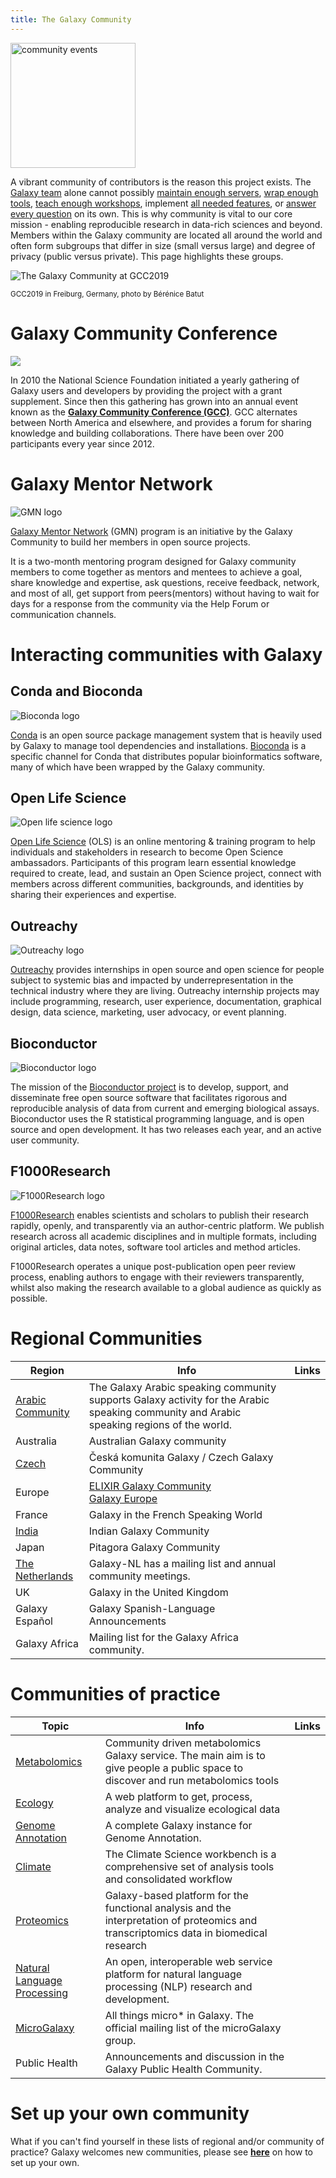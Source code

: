 ```yaml
---
title: The Galaxy Community
---
```


<img class="img-fluid float-right" src="/images/undraw-illustrations/community-events.svg" style="width:200px;" alt="community events" />

A vibrant community of contributors is the reason this project exists. The [Galaxy team](/galaxy-team/) alone cannot possibly [maintain enough servers](/use/), [wrap enough tools](https://toolshed.g2.bx.psu.edu/), [teach enough workshops](/events/), implement [all needed features](https://github.com/galaxyproject), or [answer every question](/support/) on its own. This is why community is vital to our core mission - enabling reproducible research in data-rich sciences and beyond. Members within the Galaxy community are located all around the world and often form subgroups that differ in size (small versus large) and degree of privacy (public versus private). This page highlights these groups.

<div class="img-fluid mx-auto trim-p">

![The Galaxy Community at GCC2019](/images/community/gcc2019-grouppicture.jpg)

<small>GCC2019 in Freiburg, Germany, photo by Bérénice Batut</small>
</div>

# Galaxy Community Conference

<img class="float-right" style="max-width: 16rem;" src="/images/events/gcc2021/gcc2021-logo-wide-trans.png">

In 2010 the National Science Foundation initiated a yearly gathering of Galaxy users and developers by providing the project with a grant supplement. Since then this gathering has grown into an annual event known as the **[Galaxy Community Conference (GCC)](/gcc/)**. GCC alternates between North America and elsewhere, and provides a forum for sharing knowledge and building collaborations. There have been over 200 participants every year since 2012.

# Galaxy Mentor Network

<img class="float-right" style="max-width: 15rem;" src="/images/logos/coloured_gmn_text_horizontal.png" alt="GMN logo" />

[Galaxy Mentor Network](https://galaxy-mentor-network.netlify.app/) (GMN) program is an initiative by the Galaxy Community to build her members in open source projects.

It is a two-month mentoring program designed for Galaxy community members to come together as mentors and mentees to achieve a goal, share knowledge and expertise, ask questions, receive feedback, network, and most of all, get support from peers(mentors) without having to wait for days for a response from the community via the Help Forum or communication channels. 

# Interacting communities with Galaxy

## Conda and Bioconda

<img class="float-right" style="max-width: 15rem;" src="/images/logos/bioconda_64.png" alt="Bioconda logo" />

[Conda](https://conda.io/docs/index.html) is an open source package management system that is heavily used by Galaxy to manage tool dependencies and installations. [Bioconda](https://bioconda.github.io/) is a specific channel for Conda that distributes popular bioinformatics software, many of which have been wrapped by the Galaxy community.

## Open Life Science 

<img class="float-right" style="max-width: 15rem;" src="/images/logos/open-life-science-logo.png" alt="Open life science logo" />

[Open Life Science](https://openlifesci.org/) (OLS) is an online mentoring & training program to help individuals and stakeholders in research to become Open Science ambassadors. Participants of this program learn essential knowledge required to create, lead, and sustain an Open Science project, connect with members across different communities, backgrounds, and identities by sharing their experiences and expertise.

## Outreachy

<img class="float-right" style="max-width: 15rem;" src="/images/logos/outreachy-logo.svg" alt="Outreachy logo" />

[Outreachy](https://www.outreachy.org/) provides internships in open source and open science for people subject to systemic bias and impacted by underrepresentation in the technical industry where they are living. Outreachy internship projects may include programming, research, user experience, documentation, graphical design, data science, marketing, user advocacy, or event planning.

## Bioconductor

<img class="float-right" style="max-width: 15rem;" src="/images/logos/BioconductorLogo.gif" alt="Bioconductor logo" />

The mission of the [Bioconductor project](https://www.bioconductor.org/) is to develop, support, and disseminate free open source software that facilitates rigorous and reproducible analysis of data from current and emerging biological assays. Bioconductor uses the R statistical programming language, and is open source and open development. It has two releases each year, and an active user community.

## F1000Research
<img class="float-right" style="max-width: 15rem;" src="/images/logos/f1000-logo-simple.jpg" alt="F1000Research logo" />

[F1000Research](https://f1000research.com/?utm_source=shared_link&utm_medium=post&utm_campaign=JRC27054) enables scientists and scholars to publish their research rapidly, openly, and transparently via an author-centric platform. We publish research across all academic disciplines and in multiple formats, including original articles, data notes, software tool articles and method articles. 

F1000Research operates a unique post-publication open peer review process, enabling authors to engage with their reviewers transparently, whilst also making the research available to a global audience as quickly as possible.

# Regional Communities

| Region | Info | Links |
|--------|------|-------|
| [Arabic Community](/community/arabic/) | The Galaxy Arabic speaking community supports Galaxy activity for the Arabic speaking community and Arabic speaking regions of the world. | [<i class="fab fa-twitter" aria-hidden="true"></i>](http://twitter.com/galaxy_arabic) [<i class="fa fa-envelope" aria-hidden="true"></i>](https://lists.galaxyproject.org/lists/galaxy-arabic.lists.galaxyproject.org/) [<i class="fab fa-facebook-square" aria-hidden="true"></i>](http://bit.ly/2ek7fTh) |
| Australia | Australian Galaxy community | [<i class="fab fa-twitter" aria-hidden="true"></i>](http://twitter.com/galaxyaustralia) [<i class="fa fa-external-link-alt" aria-hidden="true"></i>](https://usegalaxy.org.au/) |
| [Czech](/community/czech/) | Česká komunita Galaxy / Czech Galaxy Community | [<i class="fa fa-envelope" aria-hidden="true"></i>](https://lists.galaxyproject.org/lists/galaxy-czech.lists.galaxyproject.org/) |
| Europe | [ELIXIR Galaxy Community](https://elixir-europe.org/communities/galaxy) <br /> [Galaxy Europe](https://galaxyproject.eu/) | [<i class="fa fa-external-link-alt" aria-hidden="true"></i>](https://elixir-europe.org/communities/galaxy) <br /> [<i class="fa fa-external-link-alt" aria-hidden="true"></i>](https://galaxyproject.eu/) [<i class="fab fa-gitter" aria-hidden="true"></i>](https://gitter.im/usegalaxy-eu) |
| France | Galaxy in the French Speaking World | [<i class="fa fa-external-link-alt" aria-hidden="true"></i>](https://community.france-bioinformatique.fr/c/galaxy/8) |
| [India](https://www.galaxyproject.in/) | Indian Galaxy Community | [<i class="fa fa-external-link-alt" aria-hidden="true"></i>](https://www.galaxyproject.in/) [<i class="fab fa-whatsapp" aria-hidden="true"></i>](https://chat.whatsapp.com/CCXT7t97ZX5D3MiD7MVmun) [<i class="fab fa-whatsapp" aria-hidden="true"></i>](https://chat.whatsapp.com/LYAWg6Yah1i4QbMU0sktqB) [<i class="fab fa-gitter" aria-hidden="true"></i>](https://gitter.im/usegalaxy-in/adda) [<i class="fab fa-twitter" aria-hidden="true"></i>](http://twitter.com/GxyIndia) [<i class="fab fa-twitter" aria-hidden="true"></i>](http://twitter.com/useGalaxyIndia) [<i class="fab fa-github" aria-hidden="true"></i>](https://github.com/usegalaxy-in/) [<i class="fa fa-envelope" aria-hidden="true"></i>](https://lists.galaxyproject.org/lists/india.lists.galaxyproject.org/) |
| Japan | Pitagora Galaxy Community | [<i class="fab fa-twitter" aria-hidden="true"></i>](https://twitter.com/hashtag/usegalaxyjp) [<i class="fa fa-external-link-alt" aria-hidden="true"></i>](http://wiki.pitagora-galaxy.org) |
| [The Netherlands](https://www.choosegalaxy.nl/) | Galaxy-NL has a mailing list and annual community meetings. | [<i class="fa fa-envelope" aria-hidden="true"></i>](https://lists.dtls.nl/mailman/listinfo/nlgalaxy-team) |
| UK | Galaxy in the United Kingdom | [<i class="fab fa-twitter" aria-hidden="true"></i>](http://twitter.com/galaxyukfriends) |
| Galaxy Español |Galaxy Spanish-Language Announcements|[<i class="fa fa-envelope" aria-hidden="true"></i>](https://lists.galaxyproject.org/lists/espanol@lists.galaxyproject.org) |
| Galaxy Africa | Mailing list for the Galaxy Africa community. |[<i class="fa fa-envelope" aria-hidden="true"></i>](https://lists.galaxyproject.org/lists/galaxy-africa@lists.galaxyproject.org) |

# Communities of practice

| Topic | Info | Links |
|--------|------|-------|
| [Metabolomics](https://metabolomics.usegalaxy.eu/) | Community driven metabolomics Galaxy service. The main aim is to give people a public space to discover and run metabolomics tools | [<i class="fa fa-envelope" aria-hidden="true"></i>](https://lists.galaxyproject.org/lists/metabolomics.lists.galaxyproject.org/) [<i class="fa fa-solid fa-graduation-cap"></i>](https://training.galaxyproject.org/training-material/topics/metabolomics/) | 
| [Ecology](https://ecology.usegalaxy.eu/) | A web platform to get, process, analyze and visualize ecological data | [<i class="fa fa-solid fa-graduation-cap"></i>](https://training.galaxyproject.org/training-material/topics/ecology/) [<i class="fa fa-external-link-alt" aria-hidden="true"></i>](https://ecology.usegalaxy.eu/tours/core.galaxy_ui) | 
| [Genome Annotation](https://annotation.usegalaxy.eu)| A complete Galaxy instance for Genome Annotation. | |
| [Climate](https://climate.usegalaxy.eu/) | The Climate Science workbench is a comprehensive set of analysis tools and consolidated workflow | [<i class="fa fa-solid fa-graduation-cap"></i>](https://training.galaxyproject.org/training-material/topics/climate/)|
|[Proteomics](https://proteore.org/)| Galaxy-based platform for the functional analysis and the interpretation of proteomics and transcriptomics data in biomedical research  | [<i class="fa fa-envelope" aria-hidden="true"></i>](https://lists.galaxyproject.org/lists/galaxy-proteomics.lists.galaxyproject.org/) |
| [Natural Language Processing](http://galaxy.lappsgrid.org/) | An open, interoperable web service platform for natural language processing (NLP) research and development.| [<i class="fa fa-envelope" aria-hidden="true"></i>](https://lists.galaxyproject.org/lists/galaxy-nlp@lists.galaxyproject.org) |
| [MicroGalaxy](https://microbiome.usegalaxy.eu/) | All things micro* in Galaxy. The official mailing list of the microGalaxy group. |[<i class="fa fa-envelope" aria-hidden="true"></i>](https://lists.galaxyproject.org/lists/microgalaxy@lists.galaxyproject.org) |
| Public Health | Announcements and discussion in the Galaxy Public Health Community.|[<i class="fa fa-envelope" aria-hidden="true"></i>](https://lists.galaxyproject.org/lists/public-health@lists.galaxyproject.org)|

# Set up your own community

What if you can't find yourself in these lists of regional and/or community of practice? Galaxy welcomes new communities, please see [**here**](/get-started/new-leads/) on how to set up your own.
